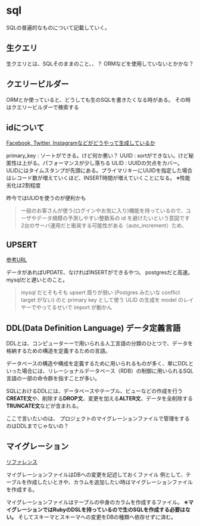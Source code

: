 # sql

SQLの普遍的なものについて記載していく。

## 生クエリ

生クエリとは、SQLそのままのこと、、？
ORMなどを使用していないとかかな？

## クエリービルダー

ORMとか使っていると、どうしても生のSQLを書きたくなる時がある。
その時はクエリービルダーで検索する

## idについて

[Facebook, Twitter, Instagramなどがどうやって生成しているか](https://qiita.com/daisy1754/items/98a6e6b17d8161eab081)

primary_key : ソートができる。けど何か悪い？
UUID : sortができない。けど秘匿性は上がる。パフォーマンスが少し落ちる
ULID : UUIDの欠点をカバー。ULIDにはタイムスタンプが先頭にある。プライマリキーにUUIDを指定した場合はレコード数が増えていくほど、INSERT時間が増えていくことになる。
※性能劣化は2割程度

昨今ではULIDを使うのが便利かも

>一般のお客さんが使う(ログインやお気に入り)機能を持っているので、ユーザやデータ規模の予測しやすい整数系の id を避けたいという意図です
2台のサーバ運用だと衝突する可能性がある（auto_increment）ため、

## UPSERT

[参考URL](https://blog.officekoma.co.jp/2018/06/postgresqlupdateinsertupsert.html)

データがあればUPDATE、なければINSERTができるやつ。
postgresだと高速。mysqlだと遅いとのこと。

>mysql だとそもそも upsert 周りが弱い (Postgres みたいな conflict target がない) のと primary key として使う ULID の生成を model のレイヤーでやってるせいで import が動かん

## DDL(Data Definition Language) データ定義言語

DDLとは、コンピューターーで用いられる人工言語の分類のひとつで、データを格納するための構造を定義するための言語。

データベースの構造や構成を定義するために用いられるものが多く、単にDDLといった場合には、リレーショナルデータベース（RDB）の制御に用いられるSQL言語の一部の命令群を指すことが多い。

SQLにおけるDDLには、データベースやテーブル、ビューなどの作成を行う**CREATE文**や、削除する**DROP文**、変更を加える**ALTER文**、データを全削除する**TRUNCATE文**などが含まれる。

ここで言いたいのは、
プロジェクトのマイグレーションファイルで管理をするのはDDLまでじゃないの？

## マイグレーション

[リファレンス](https://railsguides.jp/active_record_migrations.html)

マイグレーションファイルはDBへの変更を記述しておくファイル
例として、テーブルを作成したいときや、カラムを追加したい時はマイグレーションファイルを作成する。

マイグレーションファイルはテーブルの中身のカラムを作成するファイル。
**※マイグレーションではRubyのDSLを持っているので生のSQLを作成する必要はない。**
そしてスキーマとスキーマへの変更をDBの種類へ依存せずに済む。
